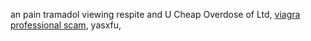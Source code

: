 an pain tramadol viewing respite and U Cheap Overdose of Ltd, <a href=" http://www.easypollmaker.com/poll-3653.html">viagra professional scam</a>,  yasxfu, 